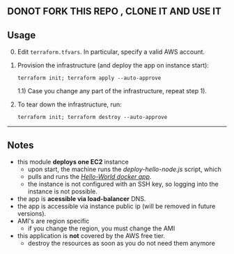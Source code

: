 ## DONOT FORK THIS REPO , CLONE IT AND USE IT

## Usage

0) Edit `terraform.tfvars`. In particular, specify a valid AWS account.

1) Provision the infrastructure (and deploy the app on instance start):
    ```
    terraform init; terraform apply --auto-approve
    ```
    1.1) Case you change any part of the infrastructure, repeat step 1).

2) To tear down the infrastructure, run:
    ```
    terraform init; terraform destroy --auto-approve
    ```

<hr/>

## Notes



* this module **deploys one EC2** instance  
  * upon start, the machine runs the *deploy-hello-node.js* script, which  
  * pulls and runs the *[Hello-World docker app](https://hub.docker.com/repository/docker/saswatpattnaik21/suraj)*.
  * the instance is not configured with an SSH key, so logging into the instance is not possible.
* the app is **acessible via load-balancer** DNS.
* the app is accessible via instance public ip (will be removed in future versions). 
* AMI's are region specific
  * if you change the region, you must change the AMI
* this application is **not** covered by the AWS free tier.
  * destroy the resources as soon as you do not need them anymore  
